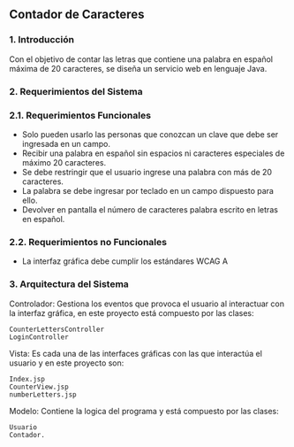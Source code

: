## Contador de Caracteres

### 1.	Introducción 

Con el objetivo de contar las letras que contiene una palabra en español máxima de 20 caracteres, se diseña un servicio web en lenguaje Java.


 ### 2.	Requerimientos del Sistema 

### 2.1.	Requerimientos Funcionales

*	Solo pueden usarlo las personas que conozcan un clave que debe ser ingresada en un campo.
*	Recibir una palabra en español sin espacios ni caracteres especiales de máximo 20 caracteres.
*	Se debe restringir que el usuario ingrese una palabra con más de 20 caracteres.
*	La palabra se debe ingresar por teclado en un campo dispuesto para ello.
*	Devolver en pantalla el número de caracteres palabra escrito en letras en español.


### 2.2.	Requerimientos no Funcionales

*	La interfaz gráfica debe cumplir los estándares WCAG A


### 3.	Arquitectura del Sistema

Controlador: Gestiona los eventos que provoca el usuario al interactuar con la interfaz gráfica, en este proyecto está compuesto por las clases:
```
CounterLettersController
LoginController
```
Vista: Es cada una de las interfaces gráficas con las que interactúa el usuario y en este proyecto son:
```
Index.jsp
CounterView.jsp
numberLetters.jsp
```
Modelo: Contiene la logica del programa y está compuesto por las clases: 
```
Usuario 
Contador.  
```
